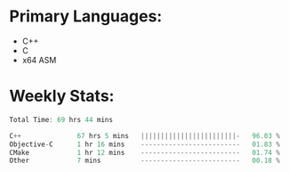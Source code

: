 # Primary Languages:
- C++
- C
- x64 ASM

# Weekly Stats:
<!--START_SECTION:waka-->

```C++
Total Time: 69 hrs 44 mins

C++              67 hrs 5 mins   ||||||||||||||||||||||||-   96.03 %
Objective-C      1 hr 16 mins    -------------------------   01.83 %
CMake            1 hr 12 mins    -------------------------   01.74 %
Other            7 mins          -------------------------   00.18 %
```

<!--END_SECTION:waka-->



